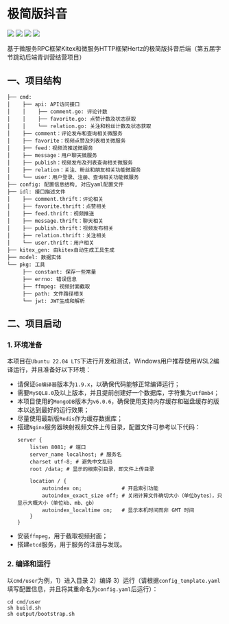 # 极简版抖音

<div align=left>
<img src="https://img.shields.io/badge/Golang-v1.19-blue"/>
<img src="https://img.shields.io/badge/Hertz-v0.6.2-lightBlue"/>
<img src="https://img.shields.io/badge/Kitex-v0.5.2-red"/>
<img src="https://img.shields.io/badge/LICENSE-MIT-green"/>
</div>

基于微服务RPC框架Kitex和微服务HTTP框架Hertz的极简版抖音后端（第五届字节跳动后端青训营结营项目）

## 一、项目结构
```
├── cmd: 
│    ├── api: API访问接口
│    │    ├── comment.go: 评论计数
│    │    ├── favorite.go: 点赞计数及状态获取
│    │    └── relation.go: 关注和粉丝计数及状态获取
│    ├── comment：评论发布和查询相关微服务
│    ├── favorite：视频点赞及列表相关微服务
│    ├── feed：视频流推送微服务
│    ├── message：用户聊天微服务
│    ├── publish：视频发布及列表查询相关微服务
│    ├── relation：关注、粉丝和朋友相关功能微服务
│    └── user：用户登录、注册、查询相关功能微服务
├── config: 配置信息结构, 对应yaml配置文件
├── idl: 接口描述文件
│    ├── comment.thrift：评论相关
│    ├── favorite.thrift：点赞相关
│    ├── feed.thrift：视频推送
│    ├── message.thrift：聊天相关
│    ├── publish.thrift：视频发布相关
│    ├── relation.thrift：关注相关
│    └── user.thrift：用户相关
├── kitex_gen: 由kitex自动生成工具生成
├── model: 数据实体
└── pkg: 工具
     ├── constant: 保存一些常量
     ├── errno: 错误信息
     ├── ffmpeg: 视频封面截取
     ├── path: 文件路径相关
     └── jwt: JWT生成和解析
```

## 二、项目启动

### 1. 环境准备
本项目在`Ubuntu 22.04 LTS`下进行开发和测试，Windows用户推荐使用WSL2编译运行，并且准备好以下环境：
- 请保证`Go编译器`版本为`1.9.x`，以确保代码能够正常编译运行；
- 需要`MySQL8.0`及以上版本，并且提前创建好一个数据库，字符集为`utf8mb4`；
- 本项目使用的`MongoDB`版本为`v6.0.6`，确保使用支持内存缓存和磁盘缓存的版本以达到最好的运行效果；
- 尽量使用最新版`Redis`作为缓存数据库；
- 搭建`Nginx`服务器映射视频文件上传目录，配置文件可参考以下代码：
    ```
    server {
        listen 8081; # 端口
        server_name localhost; # 服务名
        charset utf-8; # 避免中文乱码
        root /data; # 显示的根索引目录，即文件上传目录
    
        location / {
            autoindex on;             # 开启索引功能
            autoindex_exact_size off; # 关闭计算文件确切大小（单位bytes），只显示大概大小（单位kb、mb、gb）
            autoindex_localtime on;   # 显示本机时间而非 GMT 时间
        }
    }
    ```
- 安装`ffmpeg`，用于截取视频封面；
- 搭建`etcd`服务，用于服务的注册与发现。

### 2. 编译和运行
以`cmd/user`为例，1）进入目录 2）编译 3）运行（请根据`config_template.yaml`填写配置信息，并且将其重命名为`config.yaml`后运行）：
```shell
cd cmd/user
sh build.sh 
sh output/bootstrap.sh
```
